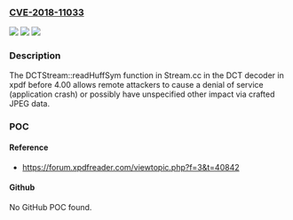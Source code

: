 ### [CVE-2018-11033](https://cve.mitre.org/cgi-bin/cvename.cgi?name=CVE-2018-11033)
![](https://img.shields.io/static/v1?label=Product&message=n%2Fa&color=blue)
![](https://img.shields.io/static/v1?label=Version&message=n%2Fa&color=blue)
![](https://img.shields.io/static/v1?label=Vulnerability&message=n%2Fa&color=brighgreen)

### Description

The DCTStream::readHuffSym function in Stream.cc in the DCT decoder in xpdf before 4.00 allows remote attackers to cause a denial of service (application crash) or possibly have unspecified other impact via crafted JPEG data.

### POC

#### Reference
- https://forum.xpdfreader.com/viewtopic.php?f=3&t=40842

#### Github
No GitHub POC found.

